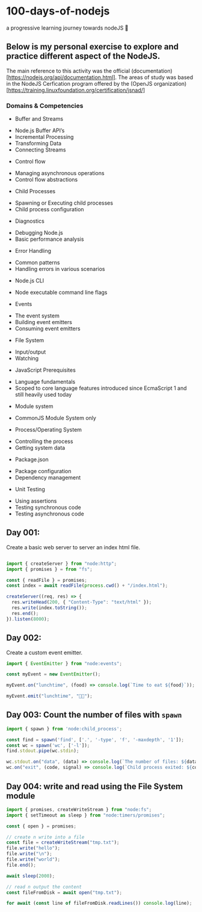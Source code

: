 # 100-days-of-nodejs

a progressive learning journey towards nodeJS 🚀

## Below is my personal exercise to explore and practice different aspect of the NodeJS.

The main reference to this activity was the official (documentation) [https://nodejs.org/api/documentation.html]. The areas of study was based in the NodeJS Cerfication program offered by the (OpenJS organization) [https://training.linuxfoundation.org/certification/jsnad/]

### Domains & Competencies

- Buffer and Streams

* Node.js Buffer API’s
* Incremental Processing
* Transforming Data
* Connecting Streams

- Control flow

* Managing asynchronous operations
* Control flow abstractions

- Child Processes

* Spawning or Executing child processes
* Child process configuration

- Diagnostics

* Debugging Node.js
* Basic performance analysis

- Error Handling

* Common patterns
* Handling errors in various scenarios

- Node.js CLI

* Node executable command line flags

- Events

* The event system
* Building event emitters
* Consuming event emitters

- File System

* Input/output
* Watching

- JavaScript Prerequisites

* Language fundamentals
* Scoped to core language features introduced since EcmaScript 1 and still heavily used today

- Module system

* CommonJS Module System only

- Process/Operating System

* Controlling the process
* Getting system data

- Package.json

* Package configuration
* Dependency management

- Unit Testing

* Using assertions
* Testing synchronous code
* Testing asynchronous code

## Day 001:

Create a basic web server to server an index html file.

```js

import { createServer } from "node:http";
import { promises } = from "fs";

const { readFile } = promises;
const index = await readFile(process.cwd() + "/index.html");

createServer((req, res) => {
  res.writeHead(200, { "Content-Type": "text/html" });
  res.write(index.toString());
  res.end();
}).listen(8000);

```

## Day 002:

Create a custom event emitter.

```js
import { EventEmitter } from "node:events";

const myEvent = new EventEmitter();

myEvent.on("lunchtime", (food) => console.log(`Time to eat ${food}`));

myEvent.emit("lunchtime", "🍱🍣");
```

## Day 003: Count the number of files with `spawn`

```js
import { spawn } from 'node:child_process';

const find = spawn('find', ['.', '-type', 'f', '-maxdepth', '1']);
const wc = spawn('wc', ['-l']);
find.stdout.pipe(wc.stdin);

wc.stdout.on("data", (data) => console.log(`The number of files: ${data}`));
wc.on("exit", (code, signal) => console.log(`Child process exited: ${code} - ${signal}`);

```

## Day 004: write and read using the File System module

```js
import { promises, createWriteStream } from "node:fs";
import { setTimeout as sleep } from "node:timers/promises";

const { open } = promises;

// create n write into a file
const file = createWriteStream("tmp.txt");
file.write("hello");
file.write("\n");
file.write("world");
file.end();

await sleep(2000);

// read n output the content
const fileFromDisk = await open("tmp.txt");

for await (const line of fileFromDisk.readLines()) console.log(line);
```
